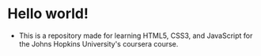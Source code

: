 # Hello world! 
- This is a repository made for learning HTML5, CSS3, and JavaScript for the Johns Hopkins University's coursera course.
